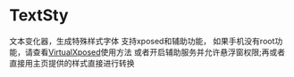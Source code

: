 # TextSty
文本变化器，生成特殊样式字体
支持xposed和辅助功能，
如果手机没有root功能，请查看[VirtualXposed](https://github.com/android-hacker/VirtualXposed)使用方法
或者开启辅助服务并允许悬浮窗权限;再或者直接用主页提供的样式直接进行转换
